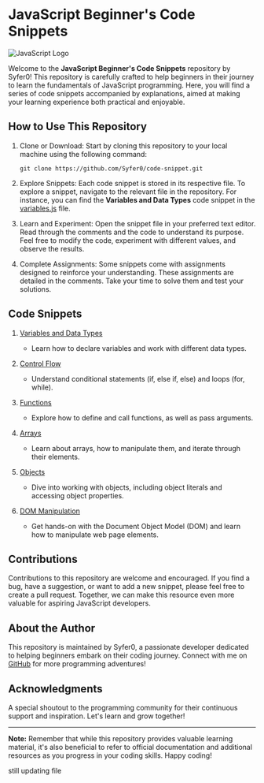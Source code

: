  # JavaScript Beginner's Code Snippets

![JavaScript Logo](https://upload.wikimedia.org/wikipedia/commons/thumb/6/6a/JavaScript-logo.png/240px-JavaScript-logo.png)

Welcome to the **JavaScript Beginner's Code Snippets** repository by Syfer0! This repository is carefully crafted to help beginners in their journey to learn the fundamentals of JavaScript programming. Here, you will find a series of code snippets accompanied by explanations, aimed at making your learning experience both practical and enjoyable.

## How to Use This Repository

1. Clone or Download: Start by cloning this repository to your local machine using the following command:
   ```
   git clone https://github.com/Syfer0/code-snippet.git
   ```

2. Explore Snippets: Each code snippet is stored in its respective file. To explore a snippet, navigate to the relevant file in the repository. For instance, you can find the **Variables and Data Types** code snippet in the [variables.js](variables.js) file.

3. Learn and Experiment: Open the snippet file in your preferred text editor. Read through the comments and the code to understand its purpose. Feel free to modify the code, experiment with different values, and observe the results.

4. Complete Assignments: Some snippets come with assignments designed to reinforce your understanding. These assignments are detailed in the comments. Take your time to solve them and test your solutions.

## Code Snippets

1. [Variables and Data Types](variables.js)
   - Learn how to declare variables and work with different data types.

2. [Control Flow](control-flow.js)
   - Understand conditional statements (if, else if, else) and loops (for, while).

3. [Functions](functions.js)
   - Explore how to define and call functions, as well as pass arguments.

4. [Arrays](arrays.js)
   - Learn about arrays, how to manipulate them, and iterate through their elements.

5. [Objects](objects.js)
   - Dive into working with objects, including object literals and accessing object properties.

6. [DOM Manipulation](dom-manipulation.js)
   - Get hands-on with the Document Object Model (DOM) and learn how to manipulate web page elements.

## Contributions

Contributions to this repository are welcome and encouraged. If you find a bug, have a suggestion, or want to add a new snippet, please feel free to create a pull request. Together, we can make this resource even more valuable for aspiring JavaScript developers.

## About the Author

This repository is maintained by Syfer0, a passionate developer dedicated to helping beginners embark on their coding journey. Connect with me on [GitHub](https://github.com/Syfer0) for more programming adventures!

## Acknowledgments

A special shoutout to the programming community for their continuous support and inspiration. Let's learn and grow together!

---

**Note:** Remember that while this repository provides valuable learning material, it's also beneficial to refer to official documentation and additional resources as you progress in your coding skills. Happy coding!

still updating file
